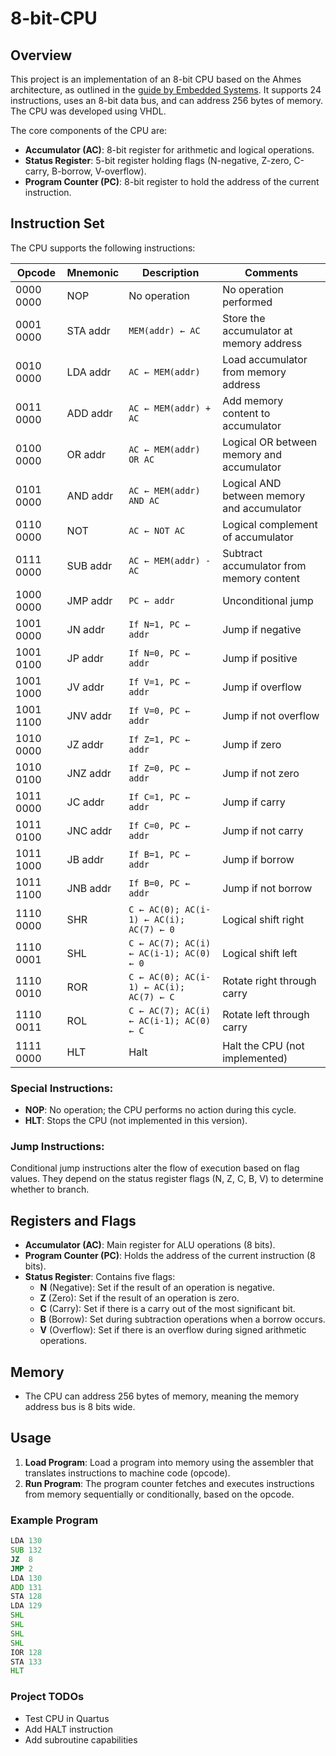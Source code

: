 # 8-bit-CPU
## Overview

This project is an implementation of an 8-bit CPU based on the Ahmes architecture, as outlined in the [guide by Embedded Systems](https://embeddedsystems.io/ahmes-a-simple-8-bit-cpu-in-vhdl/). It supports 24 instructions, uses an 8-bit data bus, and can address 256 bytes of memory. The CPU was developed using VHDL.

The core components of the CPU are:
- **Accumulator (AC)**: 8-bit register for arithmetic and logical operations.
- **Status Register**: 5-bit register holding flags (N-negative, Z-zero, C-carry, B-borrow, V-overflow).
- **Program Counter (PC)**: 8-bit register to hold the address of the current instruction.
  
## Instruction Set

The CPU supports the following instructions:

| Opcode       | Mnemonic   | Description                                  | Comments                                  |
|--------------|------------|----------------------------------------------|-------------------------------------------|
| 0000 0000    | NOP        | No operation                                 | No operation performed                    |
| 0001 0000    | STA addr   | `MEM(addr) ← AC`                             | Store the accumulator at memory address   |
| 0010 0000    | LDA addr   | `AC ← MEM(addr)`                             | Load accumulator from memory address      |
| 0011 0000    | ADD addr   | `AC ← MEM(addr) + AC`                        | Add memory content to accumulator         |
| 0100 0000    | OR addr    | `AC ← MEM(addr) OR AC`                       | Logical OR between memory and accumulator |
| 0101 0000    | AND addr   | `AC ← MEM(addr) AND AC`                      | Logical AND between memory and accumulator|
| 0110 0000    | NOT        | `AC ← NOT AC`                                | Logical complement of accumulator         |
| 0111 0000    | SUB addr   | `AC ← MEM(addr) - AC`                        | Subtract accumulator from memory content  |
| 1000 0000    | JMP addr   | `PC ← addr`                                  | Unconditional jump                        |
| 1001 0000    | JN addr    | `If N=1, PC ← addr`                          | Jump if negative                          |
| 1001 0100    | JP addr    | `If N=0, PC ← addr`                          | Jump if positive                          |
| 1001 1000    | JV addr    | `If V=1, PC ← addr`                          | Jump if overflow                          |
| 1001 1100    | JNV addr   | `If V=0, PC ← addr`                          | Jump if not overflow                      |
| 1010 0000    | JZ addr    | `If Z=1, PC ← addr`                          | Jump if zero                              |
| 1010 0100    | JNZ addr   | `If Z=0, PC ← addr`                          | Jump if not zero                          |
| 1011 0000    | JC addr    | `If C=1, PC ← addr`                          | Jump if carry                             |
| 1011 0100    | JNC addr   | `If C=0, PC ← addr`                          | Jump if not carry                         |
| 1011 1000    | JB addr    | `If B=1, PC ← addr`                          | Jump if borrow                            |
| 1011 1100    | JNB addr   | `If B=0, PC ← addr`                          | Jump if not borrow                        |
| 1110 0000    | SHR        | `C ← AC(0); AC(i-1) ← AC(i); AC(7) ← 0`      | Logical shift right                       |
| 1110 0001    | SHL        | `C ← AC(7); AC(i) ← AC(i-1); AC(0) ← 0`      | Logical shift left                        |
| 1110 0010    | ROR        | `C ← AC(0); AC(i-1) ← AC(i); AC(7) ← C`      | Rotate right through carry                |
| 1110 0011    | ROL        | `C ← AC(7); AC(i) ← AC(i-1); AC(0) ← C`      | Rotate left through carry                 |
| 1111 0000    | HLT        | Halt                                         | Halt the CPU (not implemented)            |

### Special Instructions:
- **NOP**: No operation; the CPU performs no action during this cycle.
- **HLT**: Stops the CPU (not implemented in this version).

### Jump Instructions:
Conditional jump instructions alter the flow of execution based on flag values. They depend on the status register flags (N, Z, C, B, V) to determine whether to branch.

## Registers and Flags

- **Accumulator (AC)**: Main register for ALU operations (8 bits).
- **Program Counter (PC)**: Holds the address of the current instruction (8 bits).
- **Status Register**: Contains five flags:
  - **N** (Negative): Set if the result of an operation is negative.
  - **Z** (Zero): Set if the result of an operation is zero.
  - **C** (Carry): Set if there is a carry out of the most significant bit.
  - **B** (Borrow): Set during subtraction operations when a borrow occurs.
  - **V** (Overflow): Set if there is an overflow during signed arithmetic operations.

## Memory

- The CPU can address 256 bytes of memory, meaning the memory address bus is 8 bits wide.

## Usage

1. **Load Program**: Load a program into memory using the assembler that translates instructions to machine code (opcode).
2. **Run Program**: The program counter fetches and executes instructions from memory sequentially or conditionally, based on the opcode.

### Example Program

```asm
LDA 130
SUB 132
JZ  8
JMP 2
LDA 130
ADD 131
STA 128
LDA 129
SHL
SHL
SHL
SHL
IOR 128
STA 133
HLT
```
### Project TODOs

- Test CPU in Quartus
- Add HALT instruction
- Add subroutine capabilities
